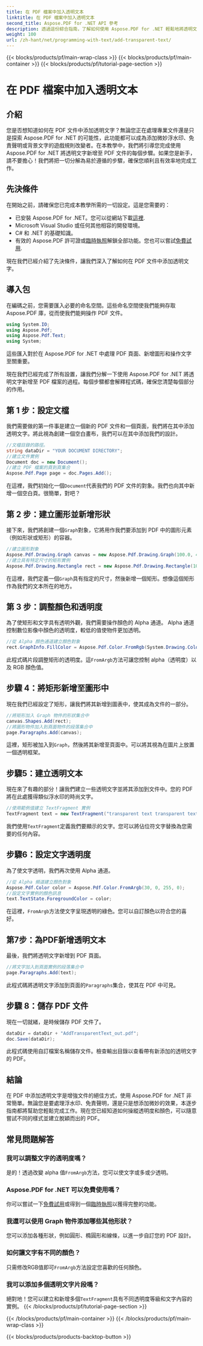 ```yaml
---
title: 在 PDF 檔案中加入透明文本
linktitle: 在 PDF 檔案中加入透明文本
second_title: Aspose.PDF for .NET API 參考
description: 透過這份綜合指南，了解如何使用 Aspose.PDF for .NET 輕鬆地將透明文字新增至 PDF 。實現完美透明度的逐步說明。
weight: 100
url: /zh-hant/net/programming-with-text/add-transparent-text/
---
```


{{< blocks/products/pf/main-wrap-class >}}
{{< blocks/products/pf/main-container >}}
{{< blocks/products/pf/tutorial-page-section >}}

# 在 PDF 檔案中加入透明文本

## 介紹

您是否想知道如何在 PDF 文件中添加透明文字？無論您正在處理專業文件還是只是探索 Aspose.PDF for .NET 的可能性，此功能都可以成為添加微妙浮水印、免責聲明或背景文字的遊戲規則改變者。在本教學中，我們將引導您完成使用 Aspose.PDF for .NET 將透明文字新增至 PDF 文件的每個步驟。如果您是新手，請不要擔心！我們將把一切分解為易於遵循的步驟，確保您順利且有效率地完成工作。

## 先決條件

在開始之前，請確保您已完成本教學所需的一切設定。這是您需要的：

- 已安裝 Aspose.PDF for .NET。您可以從網站下載[這裡](https://releases.aspose.com/pdf/net/).
- Microsoft Visual Studio 或任何其他相容的開發環境。
- C# 和 .NET 的基礎知識。
- 有效的 Aspose.PDF 許可證或[臨時執照](https://purchase.aspose.com/temporary-license/)解鎖全部功能。您也可以嘗試[免費試用](https://releases.aspose.com/).

現在我們已經介紹了先決條件，讓我們深入了解如何在 PDF 文件中添加透明文字。

## 導入包

在編碼之前，您需要匯入必要的命名空間。這些命名空間使我們能夠存取 Aspose.PDF 庫，從而使我們能夠操作 PDF 文件。

```csharp
using System.IO;
using Aspose.Pdf;
using Aspose.Pdf.Text;
using System;
```

這些匯入對於在 Aspose.PDF for .NET 中處理 PDF 頁面、新增圖形和操作文字至關重要。

現在我們已經完成了所有設置，讓我們分解一下使用 Aspose.PDF for .NET 將透明文字新增至 PDF 檔案的過程。每個步驟都會解釋程式碼，確保您清楚每個部分的作用。

## 第 1 步：設定文檔

我們需要做的第一件事是建立一個新的 PDF 文件和一個頁面，我們將在其中添加透明文字。將此視為創建一個空白畫布，我們可以在其中添加我們的設計。

```csharp
//文檔目錄的路徑。
string dataDir = "YOUR DOCUMENT DIRECTORY";
//建立文件實例
Document doc = new Document();
//建立 PDF 檔案的頁到頁集合
Aspose.Pdf.Page page = doc.Pages.Add();
```

在這裡，我們初始化一個`Document`代表我們的 PDF 文件的對象。我們也向其中新增一個空白頁。很簡單，對吧？

## 第 2 步：建立圖形並新增形狀

接下來，我們將創建一個`Graph`對象，它將用作我們要添加到 PDF 中的圖形元素（例如形狀或矩形）的容器。

```csharp
//建立圖形對象
Aspose.Pdf.Drawing.Graph canvas = new Aspose.Pdf.Drawing.Graph(100.0, 400.0);
//建立具有特定尺寸的矩形實例
Aspose.Pdf.Drawing.Rectangle rect = new Aspose.Pdf.Drawing.Rectangle(100, 100, 400, 400);
```

在這裡，我們定義一個`Graph`具有指定的尺寸，然後新增一個矩形。想像這個矩形作為我們的文本所在的地方。

## 第 3 步：調整顏色和透明度

為了使矩形和文字具有透明外觀，我們需要操作顏色的 Alpha 通道。 Alpha 通道控制數位影像中顏色的透明度，較低的值使物件更加透明。

```csharp
//從 Alpha 顏色通道建立顏色對象
rect.GraphInfo.FillColor = Aspose.Pdf.Color.FromRgb(System.Drawing.Color.FromArgb(128, System.Drawing.Color.FromArgb(12957183)));
```

此程式碼片段調整矩形的透明度。這`FromArgb`方法可讓您控制 alpha（透明度）以及 RGB 顏色值。

## 步驟 4：將矩形新增至圖形中

現在我們已經設定了矩形，讓我們將其新增到圖表中，使其成為文件的一部分。

```csharp
//將矩形加入 Graph 物件的形狀集合中
canvas.Shapes.Add(rect);
//將圖形物件加入到頁面物件的段落集合中
page.Paragraphs.Add(canvas);
```

這裡，矩形被加入到`Graph`，然後將其新增至頁面中。可以將其視為在圖片上放置一個透明框架。

## 步驟5：建立透明文本

現在來了有趣的部分！讓我們建立一些透明文字並將其添加到文件中。您的 PDF 將在此處獲得類似浮水印的時尚文字。

```csharp
//使用範例值建立 TextFragment 實例
TextFragment text = new TextFragment("transparent text transparent text transparent text...");
```

我們使用`TextFragment`定義我們要顯示的文字。您可以將佔位符文字替換為您需要的任何內容。

## 步驟6：設定文字透明度

為了使文字透明，我們再次使用 Alpha 通道。

```csharp
//從 Alpha 頻道建立顏色對象
Aspose.Pdf.Color color = Aspose.Pdf.Color.FromArgb(30, 0, 255, 0);
//設定文字實例的顏色訊息
text.TextState.ForegroundColor = color;
```

在這裡，`FromArgb`方法使文字呈現透明的綠色。您可以自訂顏色以符合您的喜好。

## 第7步：為PDF新增透明文本

最後，我們將透明文字新增到 PDF 頁面。

```csharp
//將文字加入到頁面實例的段落集合中
page.Paragraphs.Add(text);
```

此程式碼將透明文字添加到頁面的`Paragraphs`集合，使其在 PDF 中可見。

## 步驟 8：儲存 PDF 文件

現在一切就緒，是時候儲存 PDF 文件了。

```csharp
dataDir = dataDir + "AddTransparentText_out.pdf";
doc.Save(dataDir);
```

此程式碼使用自訂檔案名稱儲存文件。檢查輸出目錄以查看帶有新添加的透明文字的 PDF。

## 結論

在 PDF 中添加透明文字是增強文件的絕佳方式，使用 Aspose.PDF for .NET 非常簡單。無論您是要處理浮水印、免責聲明，還是只是想添加微妙的效果，本逐步指南都將幫助您輕鬆完成工作。現在您已經知道如何操縱透明度和顏色，可以隨意嘗試不同的樣式並建立脫穎而出的 PDF。

## 常見問題解答

### 我可以調整文字的透明度嗎？  
是的！透過改變 alpha 值`FromArgb`方法，您可以使文字或多或少透明。

### Aspose.PDF for .NET 可以免費使用嗎？  
你可以嘗試一下[免費試用](https://releases.aspose.com/)或得到一個[臨時執照](https://purchase.aspose.com/temporary-license/)以獲得完整的功能。

### 我還可以使用 Graph 物件添加哪些其他形狀？  
您可以添加各種形狀，例如圓形、橢圓形和線條，以進一步自訂您的 PDF 設計。

### 如何讓文字有不同的顏色？  
只需修改RGB值即可`FromArgb`方法設定您喜歡的任何顏色。

### 我可以添加多個透明文字片段嗎？  
絕對地！您可以建立和新增多個`TextFragment`具有不同透明度等級和文字內容的實例。
{{< /blocks/products/pf/tutorial-page-section >}}

{{< /blocks/products/pf/main-container >}}
{{< /blocks/products/pf/main-wrap-class >}}

{{< blocks/products/products-backtop-button >}}
